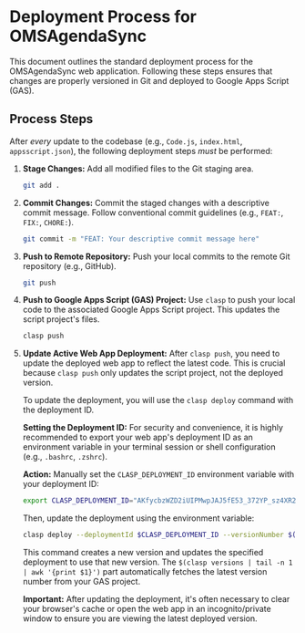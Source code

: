 # Deployment Process for OMSAgendaSync

This document outlines the standard deployment process for the OMSAgendaSync web application. Following these steps ensures that changes are properly versioned in Git and deployed to Google Apps Script (GAS).

## Process Steps

After *every* update to the codebase (e.g., `Code.js`, `index.html`, `appsscript.json`), the following deployment steps *must* be performed:

1.  **Stage Changes:**
    Add all modified files to the Git staging area.
    ```bash
    git add .
    ```

2.  **Commit Changes:**
    Commit the staged changes with a descriptive commit message. Follow conventional commit guidelines (e.g., `FEAT:`, `FIX:`, `CHORE:`).
    ```bash
    git commit -m "FEAT: Your descriptive commit message here"
    ```

3.  **Push to Remote Repository:**
    Push your local commits to the remote Git repository (e.g., GitHub).
    ```bash
    git push
    ```

4.  **Push to Google Apps Script (GAS) Project:**
    Use `clasp` to push your local code to the associated Google Apps Script project. This updates the script project's files.
    ```bash
    clasp push
    ```

5.  **Update Active Web App Deployment:**
    After `clasp push`, you need to update the deployed web app to reflect the latest code. This is crucial because `clasp push` only updates the script project, not the deployed version.

    To update the deployment, you will use the `clasp deploy` command with the deployment ID.

    **Setting the Deployment ID:**
    For security and convenience, it is highly recommended to export your web app's deployment ID as an environment variable in your terminal session or shell configuration (e.g., `.bashrc`, `.zshrc`).

    **Action:**
    Manually set the `CLASP_DEPLOYMENT_ID` environment variable with your deployment ID:
    ```bash
    export CLASP_DEPLOYMENT_ID="AKfycbzWZD2iUIPMwpJAJ5fE53_372YP_sz4XR2U6nYl0dQjsImIcSf_8F_-qzEn7rS3tVWzdA"
    ```

    Then, update the deployment using the environment variable:
    ```bash
    clasp deploy --deploymentId $CLASP_DEPLOYMENT_ID --versionNumber $(clasp versions | tail -n 1 | awk '{print $1}')
    ```
    This command creates a new version and updates the specified deployment to use that new version. The `$(clasp versions | tail -n 1 | awk '{print $1}')` part automatically fetches the latest version number from your GAS project.

    **Important:** After updating the deployment, it's often necessary to clear your browser's cache or open the web app in an incognito/private window to ensure you are viewing the latest deployed version.
